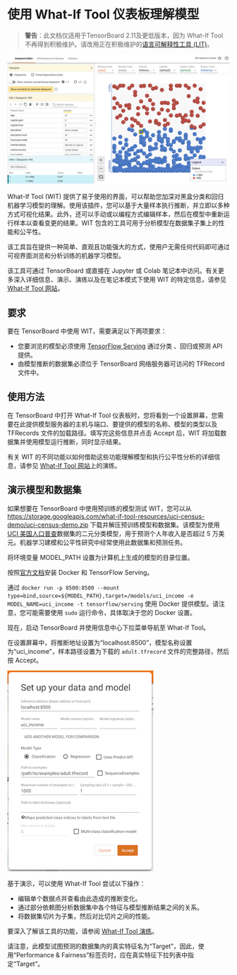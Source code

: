 # 使用 What-If Tool 仪表板理解模型

> **警告**：此文档仅适用于TensorBoard 2.11及更低版本，因为 What-If Tool 不再得到积极维护。请改用正在积极维护的[语言可解释性工具 (LIT)](https://pair-code.github.io/lit/)。

![What-If Tool](./images/what_if_tool.png)

What-If Tool (WIT) 提供了易于使用的界面，可以帮助您加深对黑盒分类和回归机器学习模型的理解。使用该插件，您可以基于大量样本执行推断，并立即以多种方式可视化结果。此外，还可以手动或以编程方式编辑样本，然后在模型中重新运行样本以查看变更的结果。WIT 包含的工具可用于分析模型在数据集子集上的性能和公平性。

该工具旨在提供一种简单、直观且功能强大的方式，使用户无需任何代码即可通过可视界面浏览和分析训练的机器学习模型。

该工具可通过 TensorBoard 或直接在 Jupyter 或 Colab 笔记本中访问。有关更多深入详细信息、演示、演练以及在笔记本模式下使用 WIT 的特定信息，请参见 [What-If Tool 网站](https://pair-code.github.io/what-if-tool)。

## 要求

要在 TensorBoard 中使用 WIT，需要满足以下两项要求：

- 您要浏览的模型必须使用 [TensorFlow Serving](https://github.com/tensorflow/serving) 通过分类 、回归或预测 API 提供。
- 由模型推断的数据集必须位于 TensorBoard 网络服务器可访问的 TFRecord 文件中。

## 使用方法

在 TensorBoard 中打开 What-If Tool 仪表板时，您将看到一个设置屏幕，您需要在此提供模型服务器的主机与端口、要提供的模型的名称、模型的类型以及 TFRecords 文件的加载路径。填写完这些信息并点击 Accept 后，WIT 将加载数据集并使用模型运行推断，同时显示结果。

有关 WIT 的不同功能以如何借助这些功能理解模型和执行公平性分析的详细信息，请参见 [What-If Tool 网站](https://pair-code.github.io/what-if-tool)上的演练。

## 演示模型和数据集

如果想要在 TensorBoard 中使用预训练的模型测试 WIT，您可以从 https://storage.googleapis.com/what-if-tool-resources/uci-census-demo/uci-census-demo.zip 下载并解压预训练模型和数据集。该模型为使用 [UCI 美国人口普查](https://archive.ics.uci.edu/ml/datasets/census+income)数据集的二元分类模型，用于预测个人年收入是否超过 5 万美元。机器学习建模和公平性研究中经常使用此数据集和预测任务。

将环境变量 MODEL_PATH 设置为计算机上生成的模型的目录位置。

按照[官方文档](https://www.tensorflow.org/tfx/serving/docker)安装 Docker 和 TensorFlow Serving。

通过 `docker run -p 8500:8500 --mount type=bind,source=${MODEL_PATH},target=/models/uci_income -e MODEL_NAME=uci_income -t tensorflow/serving` 使用 Docker 提供模型。请注意，您可能需要使用 `sudo` 运行命令，具体取决于您的 Docker 设置。

现在，启动 TensorBoard 并使用信息中心下拉菜单导航至 What-If Tool。

在设置屏幕中，将推断地址设置为“localhost:8500”，模型名称设置为“uci_income”，样本路径设置为下载的 `adult.tfrecord` 文件的完整路径，然后按 Accept。

![Setup screen for demo](./images/what_if_tool_demo_setup.png)

基于演示，可以使用 What-If Tool 尝试以下操作：

- 编辑单个数据点并查看由此造成的推断变化。
- 通过部分依赖图分析数据集中各个特征与模型推断结果之间的关系。
- 将数据集切片为子集，然后对比切片之间的性能。

要深入了解该工具的功能，请参阅 [What-If Tool 演练](https://pair-code.github.io/what-if-tool/walkthrough.html)。

请注意，此模型试图预测的数据集内的真实特征名为“Target”，因此，使用“Performance &amp; Fairness”标签页时，应在真实特征下拉列表中指定“Target”。
